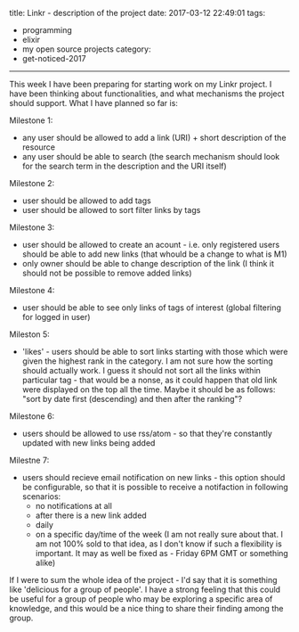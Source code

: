 title: Linkr - description of the project
date: 2017-03-12 22:49:01
tags:
- programming
- elixir
- my open source projects
category:
- get-noticed-2017
---

This week I have been preparing for starting work on my Linkr project. I have been thinking about functionalities, and what mechanisms the project should support. What I have planned so far is:

Milestone 1: 
- any user should be allowed to add a link (URI) + short description of the resource
- any user should be able to search (the search mechanism should look for the search term in the description and the URI itself)

Milestone 2:
- user should be allowed to add tags
- user should be allowed to sort filter links by tags 

Milestone 3:
- user should be allowed to create an acount - i.e. only registered users should be able to add new links (that whould be a change to what is M1)
- only owner should be able to change description of the link (I think it should not be possible to remove added links)

Milestone 4:
- user should be able to see only links of tags of interest (global filtering for logged in user)

Mileston 5:
- 'likes' - users should be able to sort links starting with those which were given the highest rank in the category. I am not sure how the sorting should actually work. I guess it should not sort all the links within particular tag - that would be a nonse, as it could happen that old link were displayed on the top all the time. Maybe it should be as follows: "sort by date first (descending) and then after the ranking"?

Milestone 6:
- users should be allowed to use rss/atom - so that they're constantly updated with new links being added

Milestne 7:
- users should recieve email notification on new links - this option should be configurable, so that it is possible to receive a notifaction in following scenarios:
  - no notifications at all
  - after there is a new link added
  - daily
  - on a specific day/time of the week (I am not really sure about that. I am not 100% sold to that idea, as I don't know if such a flexibility is important. It may as well be fixed as - Friday 6PM GMT or something alike)

If I were to sum the whole idea of the project - I'd say that it is something like 'delicious for a group of people'. I have a strong feeling that this could be useful for a group of people who may be exploring a specific area of knowledge, and this would be a nice thing to share their finding among the group.
